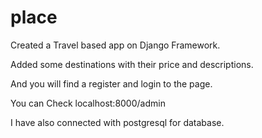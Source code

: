 # place

Created a Travel based app on Django Framework.

Added some destinations with their price and descriptions.

And you will find a register and login to the page.

You can Check localhost:8000/admin

I have also connected with postgresql for database.
